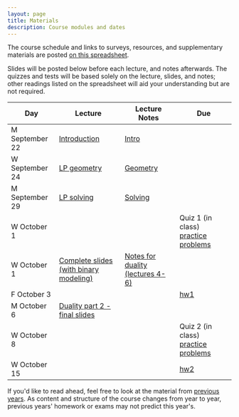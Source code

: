 ```yaml
---
layout: page
title: Materials
description: Course modules and dates
---
```


The course schedule and links to surveys, resources, and supplementary materials are posted [on this spreadsheet](https://docs.google.com/spreadsheets/d/15KZyWinDcj--XBpuG229Ani2FfWezeYhPUMIoE0aeq0/edit?usp=sharing).

Slides will be posted below before each lecture, and notes afterwards.
The quizzes and tests will be based solely on the lecture, slides, and notes;
other readings listed on the spreadsheet will aid your understanding but 
are not required.

<!-- Class sessions will be a combination of mini-lectures and small group breakout sessions where you will discuss, solve problems, and complete activities with a few of your classmates.
Since class sessions will be highly interactive, they will not be recorded.
Slides will sometimes be posted.  -->

| **Day** | **Lecture** | **Lecture Notes** | **Due** |
|---------|-------------|-------------------|---------|
| M September 22 | [Introduction](lectures/2025fall/intro.pdf) | [Intro](notes/2025fall/lec1.pdf) |  |
| W September 24 | [LP geometry](lectures/2025fall/lp.pdf) | [Geometry](notes/2025fall/lec2.pdf) |  |
| M September 29 | [LP solving](lectures/2025fall/lp.pdf) | [Solving](notes/2025fall/lec3.pdf) |  |
| W October 1 |  |  | Quiz 1 (in class) [practice problems](quiz/quiz1-practice.pdf) |
| W October 1 | [Complete slides (with binary modeling) ](lectures/2025fall/Lecture04_slides.pdf) | [Notes for duality (lectures 4-6)](notes/2025fall/Lectures04-06_notes.pdf) | 
| F October 3 |  |  | [hw1](https://github.com/stanford-cme-307/web/raw/main/homework/f25/hw1.zip) |
| M October 6 | [ Duality part 2 - final slides](lectures/2025fall/Lecture05_slides.pdf) | 
| W October 8 |  |  | Quiz 2 (in class) [practice problems](quiz/quiz2-practice.pdf) |
| W October 15 |  |  | [hw2](https://github.com/stanford-cme-307/web/raw/main/homework/f25/hw2.zip) |

If you'd like to read ahead, feel free to look at the material from [previous years](old.md). As content and structure of the course changes from year to year, previous years' homework or exams may not predict this year's.